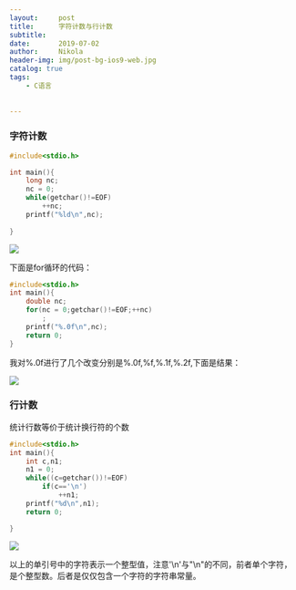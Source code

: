 ```yaml
---
layout:     post
title:      字符计数与行计数
subtitle:   
date:       2019-07-02
author:     Nikola
header-img: img/post-bg-ios9-web.jpg
catalog: true
tags:
    - C语言
    
    
---
```


### 字符计数

```c
#include<stdio.h>

int main(){
    long nc;
    nc = 0;
    while(getchar()!=EOF)
        ++nc;
    printf("%ld\n",nc);
        
}
```

![](https://nikolablog-1258612035.cos.ap-shanghai.myqcloud.com/20190702180315.png)

下面是for循环的代码：

```c
#include<stdio.h>
int main(){
    double nc;
    for(nc = 0;getchar()!=EOF;++nc)
        ;
    printf("%.0f\n",nc);
    return 0;
}
```

我对%.0f进行了几个改变分别是%.0f,%f,%.1f,%.2f,下面是结果：

![](https://nikolablog-1258612035.cos.ap-shanghai.myqcloud.com/20190702181720.png)



### 行计数

统计行数等价于统计换行符的个数

```c
#include<stdio.h>
int main(){
	int c,n1;
	n1 = 0;
	while((c=getchar())!=EOF)
		if(c=='\n')
            ++n1;
    printf("%d\n",n1);
    return 0;

}
```

![](https://nikolablog-1258612035.cos.ap-shanghai.myqcloud.com/20190702182850.png)

以上的单引号中的字符表示一个整型值，注意'\n'与"\n"的不同，前者单个字符，是个整型数。后者是仅仅包含一个字符的字符串常量。









